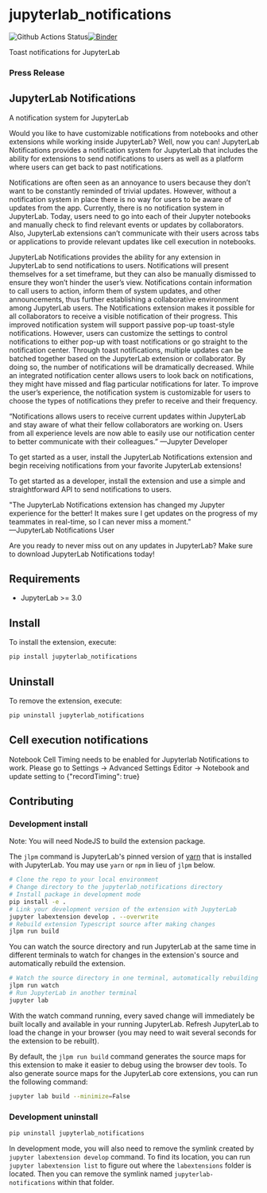 # jupyterlab_notifications

![Github Actions Status](https://github.com/jupytercalpoly/jupyterlab-notifications.git/workflows/Build/badge.svg)[![Binder](https://mybinder.org/badge_logo.svg)](https://mybinder.org/v2/gh/jupytercalpoly/jupyterlab-notifications.git/main?urlpath=lab)

Toast notifications for JupyterLab


### Press Release

## JupyterLab Notifications

A notification system for JupyterLab
 
Would you like to have customizable notifications from notebooks and other extensions while working inside JupyterLab? Well, now you can! JupyterLab Notifications provides a notification system for JupyterLab that includes the ability for extensions to send notifications to users as well as a platform where users can get back to past notifications.
 
Notifications are often seen as an annoyance to users because they don’t want to be constantly reminded of trivial updates. However, without a notification system in place there is no way for users to be aware of updates from the app. Currently, there is no notification system in JupyterLab. Today, users need to go into each of their Jupyter notebooks and manually check to find relevant events or updates by collaborators. Also, JupyterLab extensions can’t communicate with their users across tabs or applications to provide relevant updates like cell execution in notebooks.
 
JupyterLab Notifications provides the ability for any extension in JupyterLab to send notifications to users. Notifications will present themselves for a set timeframe, but they can also be manually dismissed to ensure they won’t hinder the user’s view. Notifications contain information to call users to action, inform them of system updates, and other announcements, thus further establishing a collaborative environment among JupyterLab users. The Notifications extension makes it possible for all collaborators to receive a visible notification of their progress. This improved notification system will support passive pop-up toast-style notifications. However, users can customize the settings to control notifications to either pop-up with toast notifications or go straight to the notification center. Through toast notifications, multiple updates can be batched together based on the JupyterLab extension or collaborator. By doing so, the number of notifications will be dramatically decreased. While an integrated notification center allows users to look back on notifications, they might have missed and flag particular notifications for later. To improve the user’s experience, the notification system is customizable for users to choose the types of notifications they prefer to receive and their frequency.
 
“Notifications allows users to receive current updates within JupyterLab and stay aware of what their fellow collaborators are working on. Users from all experience levels are now able to easily use our notification center to better communicate with their colleagues.”
—Jupyter Developer
 
To get started as a user, install the JupyterLab Notifications extension and begin receiving notifications from your favorite JupyterLab extensions!
 
To get started as a developer, install the extension and use a simple and straightforward API to send notifications to users. 
 
"The JupyterLab Notifications extension has changed my Jupyter experience for the better! It makes sure I get updates on the progress of my teammates in real-time, so I can never miss a moment."  
—JupyterLab Notifications User 
 
Are you ready to never miss out on any updates in JupyterLab? Make sure to download JupyterLab Notifications today!



## Requirements

* JupyterLab >= 3.0

## Install

To install the extension, execute:

```bash
pip install jupyterlab_notifications
```

## Uninstall

To remove the extension, execute:

```bash
pip uninstall jupyterlab_notifications
```
## Cell execution notifications
Notebook Cell Timing needs to be enabled for Jupyterlab Notifications to work. Please go to Settings -> Advanced Settings Editor -> Notebook and update setting to {"recordTiming": true}

## Contributing

### Development install

Note: You will need NodeJS to build the extension package.

The `jlpm` command is JupyterLab's pinned version of
[yarn](https://yarnpkg.com/) that is installed with JupyterLab. You may use
`yarn` or `npm` in lieu of `jlpm` below.

```bash
# Clone the repo to your local environment
# Change directory to the jupyterlab_notifications directory
# Install package in development mode
pip install -e .
# Link your development version of the extension with JupyterLab
jupyter labextension develop . --overwrite
# Rebuild extension Typescript source after making changes
jlpm run build
```

You can watch the source directory and run JupyterLab at the same time in different terminals to watch for changes in the extension's source and automatically rebuild the extension.

```bash
# Watch the source directory in one terminal, automatically rebuilding when needed
jlpm run watch
# Run JupyterLab in another terminal
jupyter lab
```

With the watch command running, every saved change will immediately be built locally and available in your running JupyterLab. Refresh JupyterLab to load the change in your browser (you may need to wait several seconds for the extension to be rebuilt).

By default, the `jlpm run build` command generates the source maps for this extension to make it easier to debug using the browser dev tools. To also generate source maps for the JupyterLab core extensions, you can run the following command:

```bash
jupyter lab build --minimize=False
```

### Development uninstall

```bash
pip uninstall jupyterlab_notifications
```

In development mode, you will also need to remove the symlink created by `jupyter labextension develop`
command. To find its location, you can run `jupyter labextension list` to figure out where the `labextensions`
folder is located. Then you can remove the symlink named `jupyterlab-notifications` within that folder.
